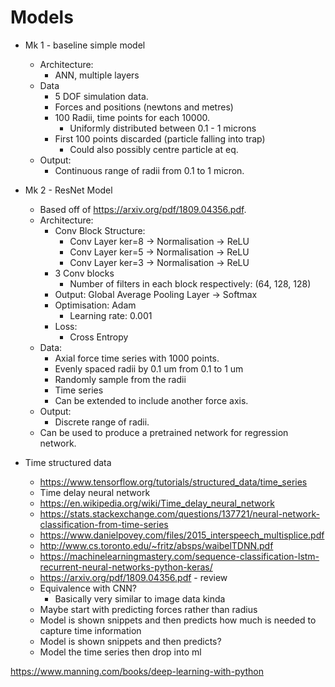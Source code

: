 # Models
- Mk 1 - baseline simple model
    - Architecture:
      - ANN, multiple layers
    - Data
      - 5 DOF simulation data.
      - Forces and positions (newtons and metres)
      - 100 Radii, time points for each 10000. 
        - Uniformly distributed between 0.1 - 1 microns
      - First 100 points discarded (particle falling into trap)
        - Could also possibly centre particle at eq.
    - Output:
      - Continuous range of radii from 0.1 to 1 micron.

- Mk 2 - ResNet Model
  - Based off of https://arxiv.org/pdf/1809.04356.pdf.
  - Architecture:
    - Conv Block Structure:
      - Conv Layer ker=8 -> Normalisation -> ReLU
      - Conv Layer ker=5 -> Normalisation -> ReLU
      - Conv Layer ker=3 -> Normalisation -> ReLU
    - 3 Conv blocks
      - Number of filters in each block respectively: (64, 128, 128)
    - Output: Global Average Pooling Layer -> Softmax
    - Optimisation: Adam 
      - Learning rate: 0.001
    - Loss:
      - Cross Entropy
  - Data:
    - Axial force time series with 1000 points.
    - Evenly spaced radii by 0.1 um from 0.1 to 1 um
    - Randomly sample from the radii
    - Time series  
    - Can be extended to include another force axis.
  - Output:
    - Discrete range of radii.
  - Can be used to produce a pretrained network for regression network.


    
- Time structured data
  - https://www.tensorflow.org/tutorials/structured_data/time_series
  - Time delay neural network 
  - https://en.wikipedia.org/wiki/Time_delay_neural_network
  - https://stats.stackexchange.com/questions/137721/neural-network-classification-from-time-series
  - https://www.danielpovey.com/files/2015_interspeech_multisplice.pdf
  - http://www.cs.toronto.edu/~fritz/absps/waibelTDNN.pdf
  - https://machinelearningmastery.com/sequence-classification-lstm-recurrent-neural-networks-python-keras/
  - https://arxiv.org/pdf/1809.04356.pdf - review 
  - Equivalence with CNN?
    - Basically very similar to image data kinda
  - Maybe start with predicting forces rather than radius
  - Model is shown snippets and then predicts how much is needed to capture time information
  - Model is shown snippets and then predicts?
  - Model the time series then drop into ml 


https://www.manning.com/books/deep-learning-with-python